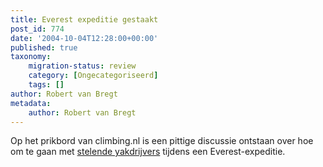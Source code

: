 ```yaml
---
title: Everest expeditie gestaakt
post_id: 774
date: '2004-10-04T12:28:00+00:00'
published: true
taxonomy:
    migration-status: review
    category: [Ongecategoriseerd]
    tags: []
author: Robert van Bregt
metadata:
    author: Robert van Bregt
---
```

Op het prikbord van climbing.nl is een pittige discussie ontstaan over hoe om te gaan met [stelende yakdrijvers](https://web.archive.org/web/20050207110754/http://prikbord.climbing.nl/berichten/58459.html) tijdens een Everest-expeditie.